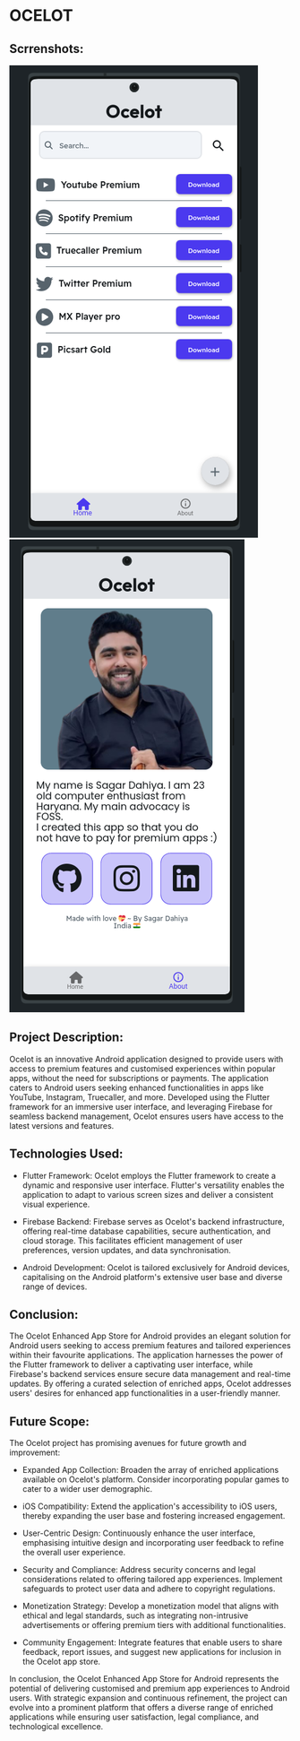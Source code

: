 # OCELOT

## Scrrenshots:
![1st image](https://github.com/Fosssil/ocelot/blob/main/Images/image_1.png)
![2nd image](https://github.com/Fosssil/ocelot/blob/main/Images/image_2.png)

## Project Description:

Ocelot is an innovative Android application designed to provide users with access to premium features and customised experiences within popular apps, without the need for subscriptions or payments. The application caters to Android users seeking enhanced functionalities in apps like YouTube, Instagram, Truecaller, and more. Developed using the Flutter framework for an immersive user interface, and leveraging Firebase for seamless backend management, Ocelot ensures users have access to the latest versions and features.

## Technologies Used:

- Flutter Framework:
  Ocelot employs the Flutter framework to create a dynamic and responsive user interface. Flutter's versatility enables the application to adapt to various screen sizes and deliver a consistent visual experience.

- Firebase Backend:
  Firebase serves as Ocelot's backend infrastructure, offering real-time database capabilities, secure authentication, and cloud storage. This facilitates efficient management of user preferences, version updates, and data synchronisation.

- Android Development:
  Ocelot is tailored exclusively for Android devices, capitalising on the Android platform's extensive user base and diverse range of devices.

## Conclusion:

The Ocelot Enhanced App Store for Android provides an elegant solution for Android users seeking to access premium features and tailored experiences within their favourite applications. The application harnesses the power of the Flutter framework to deliver a captivating user interface, while Firebase's backend services ensure secure data management and real-time updates. By offering a curated selection of enriched apps, Ocelot addresses users' desires for enhanced app functionalities in a user-friendly manner.

## Future Scope:

The Ocelot project has promising avenues for future growth and improvement:

- Expanded App Collection:
Broaden the array of enriched applications available on Ocelot's platform. Consider incorporating popular games to cater to a wider user demographic.

- iOS Compatibility:
Extend the application's accessibility to iOS users, thereby expanding the user base and fostering increased engagement.

- User-Centric Design:
Continuously enhance the user interface, emphasising intuitive design and incorporating user feedback to refine the overall user experience.

- Security and Compliance:
Address security concerns and legal considerations related to offering tailored app experiences. Implement safeguards to protect user data and adhere to copyright regulations.

- Monetization Strategy:
Develop a monetization model that aligns with ethical and legal standards, such as integrating non-intrusive advertisements or offering premium tiers with additional functionalities.

- Community Engagement:
Integrate features that enable users to share feedback, report issues, and suggest new applications for inclusion in the Ocelot app store.

In conclusion, the Ocelot Enhanced App Store for Android represents the potential of delivering customised and premium app experiences to Android users. With strategic expansion and continuous refinement, the project can evolve into a prominent platform that offers a diverse range of enriched applications while ensuring user satisfaction, legal compliance, and technological excellence.
